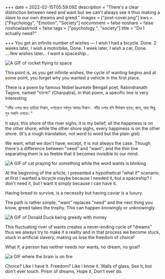 +++
date = 2022-02-15T05:59:09Z
description = "There's a clear distinction between need and want but we can't always see it thus making a slave to our own dreams and greed."
images = ["post-cover.png"]
kws = ["Psychology", "Emotion", "Society"]
nocomment = false
noshare = false
noshowlastmod = false
tags = ["psychology ", "society"]
title = "Do I actually need?"

+++
You get an infinite number of wishes — 
I wish I had a bicycle. Done.
2 weeks later, I wish a motorbike,  Done.
1 week later, I wish a car, Done.
....few wishes later... I want a spaceship...

![A GIF of rocket flying to space](https://c.tenor.com/pXVD0uOHIncAAAAC/rocket-flying.gif)

This point is, as you get infinite wishes, the cycle of wanting begins and at some point, you forget why you wanted a vehicle in the first place.

There is a poem by famous Nobel laureate Bengali poet, Rabindranath Tagore, named "ছাড়পত্র" (Charpatra), in that poem, a specific line is very interesting 

"নদীর এপার কহে ছাড়িয়া নিশ্বাস, ওপারেতে সর্বসুখ আমার বিশ্বাস। নদীর ওপার বসি দীর্ঘশ্বাস ছাড়ে; কহে, যাহা কিছু সুখ সকলি ওপারে।"

It says, this shore of the river sighs, it is my belief, all the happiness is on the other shore; while the other shore sighs, every happiness is on the other shore. 
(It's a rough translation, not word to word but the plain gist)


We want, what we don't have; except, it is not always the case. Though there's a difference between "need" and "want"; and the thin line separating them is so feeble that it becomes invisible to our mind.

![A GIF of cat praying for something while the word wants is blinking](https://c.tenor.com/AgvpWfOCXUYAAAAC/want-catwants.gif)

At the beginning of the article, I presented a hypothetical "what if" scenario; at first I wanted a bicycle maybe because I needed it, but a spaceship? I don't need it, but I want it simply because I can have it.

Having bread to survive, is a necessity but having caviar is a luxury. 

The path is rather simple, "want" replaces "need" and the next thing you know, greed takes the trophy. This can happen knowingly or unknowingly.

![A GIF of Donald Duck being greedy with money](https://c.tenor.com/ab15WdZu-2sAAAAC/greed-greedy.gif)

This fluctuating river of wants creates a never-ending cycle of "dreams" thus we always try to make it a reality and in that process we become stuck, stuck in artificial slavery, making us lose the freedom of choice!

What if, a person has neither needs nor wants, no dream, no goal?

![a GIF where the brain is on fire](https://c.tenor.com/QdAU5GjF5wsAAAAC/brain-explosion.gif)

Choice?
Like I have it.
Freedom?
Like i know it.
Walls of glass,
See it, but
don't ever touch.
Prism of dreams,
Hope it,
Don't ever do.







